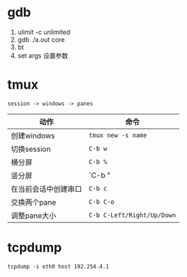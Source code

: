 # gdb
1. ulimit  -c  unlimited
2. gdb ./a.out core
3. bt
4. set args 设置参数

# tmux

`session -> windows -> panes`

| 动作 | 命令 |
| --- | --- |
| 创建windows | `tmux new -s name` |
| 切换session | `C-b w` |
| 横分屏 | `C-b %` |
| 竖分屏 | `C-b " |
| 在当前会话中创建串口 | `C-b c` |
| 交换两个pane | `C-b C-o` |
| 调整pane大小 | `C-b C-Left/Right/Up/Down` |

# tcpdump

`tcpdump -i eth0 host 192.254.4.1`